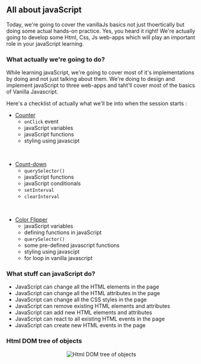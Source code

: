 ## All about javaScript
Today, we're going to cover the vanillaJs basics not just thoertically but doing some actual hands-on practice. Yes, you heard it right! We're actually going to develop some Html, Css, Js web-apps which will play an important role in your javaScript learning.

### What actually we're going to do?
While learning javaScript, we're going to cover most of it's implementations by doing and not just talking about them. We're doing to design and implement javaScript to three web-apps and taht'll cover most of the basics of Vanilla Javascript.

Here's a checklist of actually what we'll be into when the session starts :

* [Counter](https://n8pii.csb.app/)
  * `onClick` event
  * javaScript variables
  * javaScript functions
  * styling using javascipt
 
<br />

* [Count-down](https://1ih4b.csb.app/) 
  * `querySelector()`
  * javaScript functions
  * javaScript conditionals
  * `setInterval`
  * `clearInterval`
 
<br /> 

* [Color Flipper](https://josji.csb.app/)
  * javaScript variables
  * defining functions in javaScript
  * `querySelector()`
  * some pre-defined javascript functions
  * styling using javascipt
  * for loop in vanilla javascript
  
### What stuff can javaScript do?
* JavaScript can change all the HTML elements in the page
* JavaScript can change all the HTML attributes in the page
* JavaScript can change all the CSS styles in the page
* JavaScript can remove existing HTML elements and attributes
* JavaScript can add new HTML elements and attributes
* JavaScript can react to all existing HTML events in the page
* JavaScript can create new HTML events in the page


### Html DOM tree of objects
<p align="center">
  <img src="https://i.ibb.co/z7MfsvG/screely-1621107110994.png" title="Html DOM tree of objects"/>
</p>
